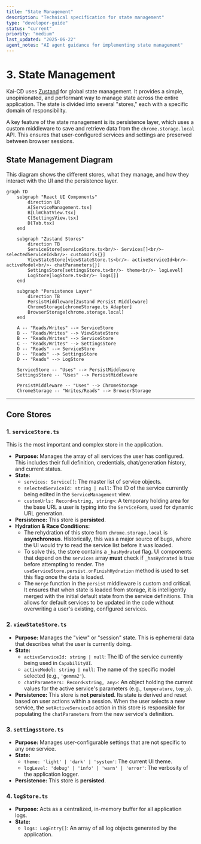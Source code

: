 ```yaml
---
title: "State Management"
description: "Technical specification for state management"
type: "developer-guide"
status: "current"
priority: "medium"
last_updated: "2025-06-22"
agent_notes: "AI agent guidance for implementing state management"
---
```


# 3. State Management

Kai-CD uses [Zustand](https://github.com/pmndrs/zustand) for global state management. It provides a simple, unopinionated, and performant way to manage state across the entire application. The state is divided into several "stores," each with a specific domain of responsibility.

A key feature of the state management is its persistence layer, which uses a custom middleware to save and retrieve data from the `chrome.storage.local` API. This ensures that user-configured services and settings are preserved between browser sessions.

## State Management Diagram

This diagram shows the different stores, what they manage, and how they interact with the UI and the persistence layer.

```mermaid
graph TD
    subgraph "React UI Components"
        direction LR
        A[ServiceManagement.tsx]
        B[LlmChatView.tsx]
        C[SettingsView.tsx]
        D[Tab.tsx]
    end

    subgraph "Zustand Stores"
        direction TB
        ServiceStore[serviceStore.ts<br/>- Services[]<br/>- selectedServiceId<br/>- customUrls{}]
        ViewStateStore[viewStateStore.ts<br/>- activeServiceId<br/>- activeModel<br/>- chatParameters{}]
        SettingsStore[settingsStore.ts<br/>- theme<br/>- logLevel]
        LogStore[logStore.ts<br/>- logs[]]
    end

    subgraph "Persistence Layer"
        direction TB
        PersistMiddleware[Zustand Persist Middleware]
        ChromeStorage[chromeStorage.ts Adapter]
        BrowserStorage[chrome.storage.local]
    end

    A -- "Reads/Writes" --> ServiceStore
    B -- "Reads/Writes" --> ViewStateStore
    B -- "Reads/Writes" --> ServiceStore
    C -- "Reads/Writes" --> SettingsStore
    D -- "Reads" --> ServiceStore
    D -- "Reads" --> SettingsStore
    D -- "Reads" --> LogStore

    ServiceStore -- "Uses" --> PersistMiddleware
    SettingsStore -- "Uses" --> PersistMiddleware

    PersistMiddleware -- "Uses" --> ChromeStorage
    ChromeStorage -- "Writes/Reads" --> BrowserStorage
```

---

## Core Stores

### 1. `serviceStore.ts`

This is the most important and complex store in the application.

-   **Purpose:** Manages the array of all services the user has configured. This includes their full definition, credentials, chat/generation history, and current status.
-   **State:**
    -   `services: Service[]`: The master list of service objects.
    -   `selectedServiceId: string | null`: The ID of the service currently being edited in the `ServiceManagement` view.
    -   `customUrls: Record<string, string>`: A temporary holding area for the base URL a user is typing into the `ServiceForm`, used for dynamic URL generation.
-   **Persistence:** This store is **persisted**.
-   **Hydration & Race Conditions:**
    -   The rehydration of this store from `chrome.storage.local` is **asynchronous**. Historically, this was a major source of bugs, where the UI would try to read the service list before it was loaded.
    -   To solve this, the store contains a `_hasHydrated` flag. UI components that depend on the `services` array **must** check if `_hasHydrated` is true before attempting to render. The `useServiceStore.persist.onFinishHydration` method is used to set this flag once the data is loaded.
    -   The `merge` function in the `persist` middleware is custom and critical. It ensures that when state is loaded from storage, it is intelligently merged with the initial default state from the service definitions. This allows for default services to be updated in the code without overwriting a user's existing, configured services.

### 2. `viewStateStore.ts`

-   **Purpose:** Manages the "view" or "session" state. This is ephemeral data that describes what the user is currently doing.
-   **State:**
    -   `activeServiceId: string | null`: The ID of the service currently being used in `CapabilityUI`.
    -   `activeModel: string | null`: The name of the specific model selected (e.g., `'gemma2'`).
    -   `chatParameters: Record<string, any>`: An object holding the current values for the active service's parameters (e.g., `temperature`, `top_p`).
-   **Persistence:** This store is **not persisted**. Its state is derived and reset based on user actions within a session. When the user selects a new service, the `setActiveServiceId` action in this store is responsible for populating the `chatParameters` from the new service's definition.

### 3. `settingsStore.ts`

-   **Purpose:** Manages user-configurable settings that are not specific to any one service.
-   **State:**
    -   `theme: 'light' | 'dark' | 'system'`: The current UI theme.
    -   `logLevel: 'debug' | 'info' | 'warn' | 'error'`: The verbosity of the application logger.
-   **Persistence:** This store is **persisted**.

### 4. `logStore.ts`

-   **Purpose:** Acts as a centralized, in-memory buffer for all application logs.
-   **State:**
    -   `logs: LogEntry[]`: An array of all log objects generated by the application.
